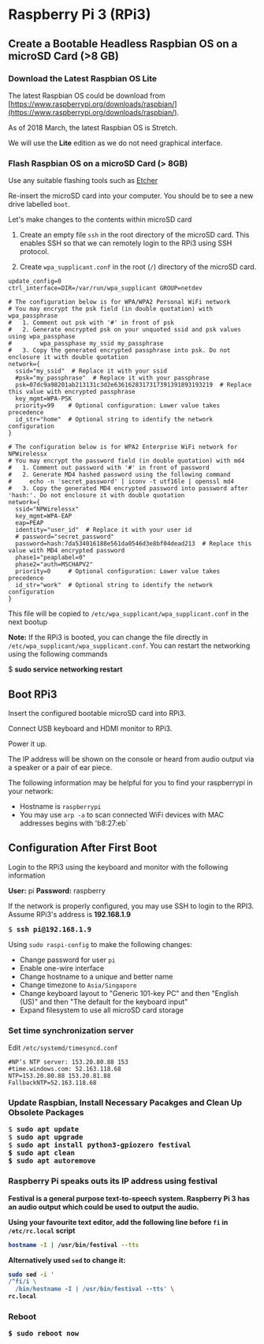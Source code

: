 # Raspberry Pi 3 (RPi3)

## Create a Bootable Headless Raspbian OS on a microSD Card (>8 GB)

### Download the Latest Raspbian OS Lite

The latest Raspbian OS could be download from [https://www.raspberrypi.org/downloads/raspbian/](https://www.raspberrypi.org/downloads/raspbian/).

As of 2018 March, the latest Raspbian OS is Stretch.

We will use the **Lite** edition as we do not need graphical interface.

### Flash Raspbian OS on a microSD Card (> 8GB)

Use any suitable flashing tools such as [Etcher](https://etcher.io/)

Re-insert the microSD card into your computer.  You should be to see a new drive labelled `boot`.

Let's make changes to the contents within microSD card
1.  Create an empty file `ssh` in the root directory of the microSD card. This enables SSH so that we can remotely login to the RPi3 using SSH protocol.

1.  Create `wpa_supplicant.conf` in the root (`/`) directory of the microSD card.

```
update_config=0
ctrl_interface=DIR=/var/run/wpa_supplicant GROUP=netdev

# The configuration below is for WPA/WPA2 Personal WiFi network
# You may encrypt the psk field (in double quotation) with wpa_passphrase
#   1. Comment out psk with '#' in front of psk
#   2. Generate encrypted psk on your unquoted ssid and psk values using wpa_passphase
#        wpa_passphase my_ssid my_passphrase
#   3. Copy the generated encrypted passphrase into psk. Do not enclosure it with double quotation
network={
  ssid="my_ssid"  # Replace it with your ssid
  #psk="my_passphrase"  # Replace it with your passphrase
  psk=07dc9a98201ab213131c3d2e6361628317317391391893193219  # Replace this value with encrypted passphrase
  key_mgmt=WPA-PSK
  priority=99    # Optional configuration: Lower value takes precedence
  id_str="home"  # Optional string to identify the network configuration
}

# The configuration below is for WPA2 Enterprise WiFi network for NPWirelessx
# You may encrypt the password field (in double quotation) with md4
#   1. Comment out password with '#' in front of password
#   2. Generate MD4 hashed password using the following command
#     echo -n 'secret_password' | iconv -t utf16le | openssl md4   
#   3. Copy the generated MD4 encrypted password into password after 'hash:'. Do not enclosure it with double quotation
network={
  ssid="NPWirelessx"
  key_mgmt=WPA-EAP
  eap=PEAP
  identity="user_id"  # Replace it with your user id
  # password="secret_password"
  password=hash:7da534016188e561da0546d3e8bf04dead213  # Replace this value with MD4 encrypted password
  phase1="peaplabel=0"
  phase2="auth=MSCHAPV2"
  priority=0     # Optional configuration: Lower value takes precedence
  id_str="work"  # Optional string to identify the network configuration
}
```

This file will be copied to `/etc/wpa_supplicant/wpa_supplicant.conf` in the next bootup

**Note:** If the RPi3 is booted, you can change the file directly in `/etc/wpa_supplicant/wpa_supplicant.conf`.
You can restart the networking using the following commands

$ <b>sudo service networking restart</b>

## Boot RPi3

Insert the configured bootable microSD card into RPi3.

Connect USB keyboard and HDMI monitor to RPi3.

Power it up.

The IP address will be shown on the console or heard from audio output via a speaker or a pair of ear piece.

The following information may be helpful for you to find your raspberrypi in your network:
- Hostname is `raspberrypi`
- You may use `arp -a` to scan connected WiFi devices with MAC addresses begins with 'b8:27:eb`

## Configuration After First Boot

Login to the RPi3 using the keyboard and monitor with the following information

**User:** pi
**Password:** raspberry

If the network is properly configured, you may use SSH to login to the RPI3. Assume RPi3's address is **192.168.1.9**

<pre>
$ <b>ssh pi@192.168.1.9</b>
</pre>

Using `sudo raspi-config` to make the following changes:
- Change password for user `pi`
- Enable one-wire interface
- Change hostname to a unique and better name
- Change timezone to `Asia/Singapore`
- Change keyboard layout to "Generic 101-key PC" and then "English (US)" and then "The default for the keyboard input"
- Expand filesystem to use all microSD card storage

### Set time synchronization server

Edit `/etc/systemd/timesyncd.conf`

```
#NP’s NTP server: 153.20.80.88 153
#time.windows.com: 52.163.118.68
NTP=153.20.80.88 153.20.81.88
FallbackNTP=52.163.118.68
```

### Update Raspbian, Install Necessary Pacakges and Clean Up Obsolete Packages

<pre>
$ <b>sudo apt update</b>
$ <b>sudo apt upgrade</b>
$ <b>sudo apt install python3-gpiozero festival
$ <b>sudo apt clean</b>
$ <b>sudo apt autoremove<b>
</pre>

### Raspberry Pi speaks outs its IP address using festival

Festival is a general purpose text-to-speech system. Raspberry Pi 3 has an audio output which could be used to output the audio.

Using your favourite text editor, add the following line before `fi` in `/etc/rc.local` script

```bash
hostname -I | /usr/bin/festival --tts
```

Alternatively used `sed` to change it:

```bash
sudo sed -i '
/^fi/i \
  /bin/hostname -I | /usr/bin/festival --tts' \
rc.local
```

### Reboot

<pre>
$ <b>sudo reboot now</b>
</pre>
